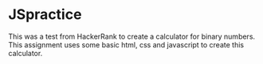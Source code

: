# JSpractice
This was a test from HackerRank to create a calculator for binary numbers. 
This assignment uses some basic html, css and javascript to create this calculator. 
